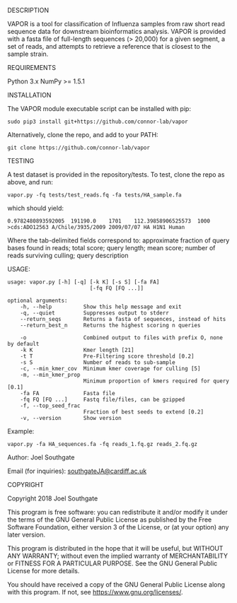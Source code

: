 DESCRIPTION

VAPOR is a tool for classification of Influenza samples from raw short read sequence data for downstream bioinformatics analysis. VAPOR is provided with a fasta file of full-length sequences (> 20,000) for a given segment, a set of reads, and attempts to retrieve a reference that is closest to the sample strain.

REQUIREMENTS

Python 3.x
NumPy >= 1.5.1

INSTALLATION

The VAPOR module executable script can be installed with pip:

    sudo pip3 install git+https://github.com/connor-lab/vapor

Alternatively, clone the repo, and add to your PATH:

    git clone https://github.com/connor-lab/vapor

TESTING

A test dataset is provided in the repository/tests. To test, clone the repo as above, and run:

    vapor.py -fq tests/test_reads.fq -fa tests/HA_sample.fa

which should yield:

    0.9782480893592005  191190.0    1701    112.39858906525573  1000    >cds:ADO12563 A/Chile/3935/2009 2009/07/07 HA H1N1 Human

Where the tab-delimited fields correspond to: approximate fraction of query bases found in reads; total score; query length; mean score; number of reads surviving culling; query description

USAGE:

    usage: vapor.py [-h] [-q] [-k K] [-s S] [-fa FA]
                              [-fq FQ [FQ ...]]

    optional arguments:
        -h, --help          Show this help message and exit
        -q, --quiet         Suppresses output to stderr
        --return_seqs       Returns a fasta of sequences, instead of hits       
        --return_best_n     Returns the highest scoring n queries

        -o                  Combined output to files with prefix O, none by default
        -k K                Kmer length [21]
        -t T                Pre-Filtering score threshold [0.2]
        -s S                Number of reads to sub-sample
        -c, --min_kmer_cov  Minimum kmer coverage for culling [5]
        -m, --min_kmer_prop
                            Minimum proportion of kmers required for query [0.1]
        -fa FA              Fasta file
        -fq FQ [FQ ...]     Fastq file/files, can be gzipped
        -f, --top_seed_frac
                            Fraction of best seeds to extend [0.2]
        -v, --version       Show version

Example:

    vapor.py -fa HA_sequences.fa -fq reads_1.fq.gz reads_2.fq.gz

Author: Joel Southgate

Email (for inquiries): southgateJA@cardiff.ac.uk

COPYRIGHT

Copyright 2018 Joel Southgate

This program is free software: you can redistribute it and/or modify
it under the terms of the GNU General Public License as published by
the Free Software Foundation, either version 3 of the License, or
(at your option) any later version.

This program is distributed in the hope that it will be useful,
but WITHOUT ANY WARRANTY; without even the implied warranty of
MERCHANTABILITY or FITNESS FOR A PARTICULAR PURPOSE.  See the
GNU General Public License for more details.

You should have received a copy of the GNU General Public License
along with this program.  If not, see <https://www.gnu.org/licenses/>.


